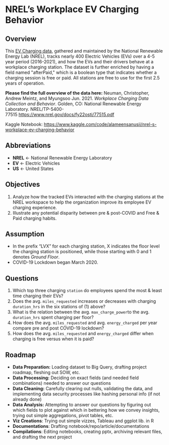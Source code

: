 # NREL’s Workplace EV Charging Behavior  

## Overview

This [EV Charging data](https://github.com/MantissaMr/nrel_charging/blob/a560def612718f0609ff9335ad0a63706af9de61/Raw.csv), gathered and maintained by the National Renewable Energy Lab (NREL), tracks nearly 400 Electric Vehicles (EVs) over a 4-5 year period (2016-2021), and how the EVs and their drivers behave at a workplace charging station. The dataset is further enriched by having a field named "afterPaid," which is a boolean type that indicates whether a charging session is free or paid. All stations are free to use for the first 2.5 years of operation.

**Please find the full overview of the data here:** 
Neuman, Christopher, Andrew Meintz, and Myungsoo Jun. 2021. *Workplace Charging Data Collection and Behavior*. Golden, CO: National Renewable Energy Laboratory. NREL/TP-5400-77515 https://www.nrel.gov/docs/fy22osti/77515.pdf 

Kaggle Notebook: https://www.kaggle.com/code/alameensanusii/nrel-s-workplace-ev-charging-behavior 

## Abbreviations 

- **NREL** ← National Renewable Energy Laboratory
- **EV** ← Electric Vehicles
- **US** ← United States

## Objectives
1. Analyze how the tracked EVs interacted with the charging stations at the NREL workspace to help the organization improve its employee EV charging experience.
2. Illustrate any potential disparity between pre & post-COVID and Free & Paid charging habits.

## Assumption
- In the prefix “LVX” for each charging station, X indicates the floor level the charging station is positioned, while those starting with 0 and 1 denotes *Ground Floor*.
- COVID-19 Lockdown began March 2020.

## Questions
1. Which top three charging `station` do employees spend the most & least time charging their EVs?
2. Does the avg. `miles_requested` increases or decreases with charging `duration_hrs` in the six stations of (1) above?
3. What is the relation between the avg. `max_charge_power`to the avg. `duration_hrs` spent charging per floor?
4. How does the avg. `miles_requested` and avg. `energy_charged` per year compare pre and post COVID-19 lockdown? 
5. How does the avg. `miles_requested` and `energy_charged` differ when charging is free versus when it is paid?

## Roadmap
- **Data Preparation:** Loading dataset to Big Query, drafting project roadmap, fleshing out SOW, etc.
- **Data Processing:** Deciding on exact fields (and needed field combinations) needed to answer our questions
- **Data Cleaning:** Carefully clearing out nulls, validating the data, and implementing data security processes like hashing personal info (if not already done)
- **Data Analysis:** Attempting to answer our questions by figuring out which fields to plot against which in bettering how we convey insights, trying out simple aggregations, pivot tables, etc.
- **Viz Creations**: Trying out simple vizzes, Tableau and ggplot lib. in R
- **Documentations**: Drafting notebook/repo/article/documentations 
- **Compilations**: Editing notebooks, creating pptx, archiving relevant files, and drafting the next project

